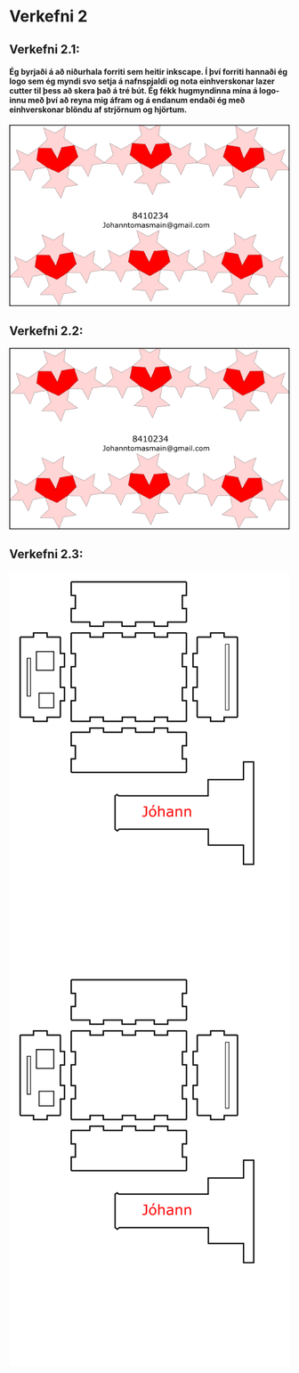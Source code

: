 # Verkefni 2

## Verkefni 2.1:
#### Ég byrjaði á að niðurhala forriti sem heitir inkscape. Í því forriti hannaði ég logo sem ég myndi svo setja á nafnspjaldi og nota einhverskonar lazer cutter til þess að skera það á tré bút. Ég fékk hugmyndinna mína á logo-innu með því að reyna mig áfram og á endanum endaði ég með einhverskonar blöndu af strjörnum og hjörtum.

![drawing.svg](https://github.com/JohannTskoli/vesm1kt/blob/main/Verkefni_2/drawing.svg)
## Verkefni 2.2:
![drawing.png](https://raw.githubusercontent.com/JohannTskoli/vesm1kt/ebd347832424ab1b16dcfe6ab9f0c921fd3686b1/Verkefni_2/drawing.svg)

## Verkefni 2.3:
![box.svg](https://raw.githubusercontent.com/JohannTskoli/vesm1kt/e453f0146b30672da019fd6f2058279522e7c704/Verkefni_2/box.svg)
![png box.png](https://github.com/JohannTskoli/vesm1kt/blob/main/Verkefni_2/png%20box.png?raw=true)
